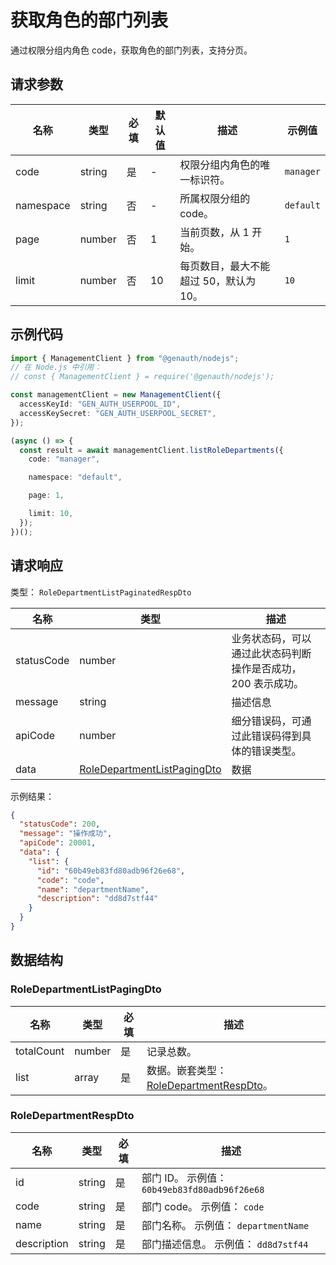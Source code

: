 # 获取角色的部门列表

<!--
  警告⚠️：
  不要直接修改该文档，
  https://github.com/Authing/authing-docs-factory
  使用该项目进行生成
-->

<LastUpdated />

通过权限分组内角色 code，获取角色的部门列表，支持分页。

## 请求参数

| 名称      | 类型   | 必填 | 默认值 | 描述                                   | 示例值    |
| --------- | ------ | ---- | ------ | -------------------------------------- | --------- |
| code      | string | 是   | -      | 权限分组内角色的唯一标识符。           | `manager` |
| namespace | string | 否   | -      | 所属权限分组的 code。                  | `default` |
| page      | number | 否   | 1      | 当前页数，从 1 开始。                  | `1`       |
| limit     | number | 否   | 10     | 每页数目，最大不能超过 50，默认为 10。 | `10`      |

## 示例代码

```ts
import { ManagementClient } from "@genauth/nodejs";
// 在 Node.js 中引用：
// const { ManagementClient } = require('@genauth/nodejs');

const managementClient = new ManagementClient({
  accessKeyId: "GEN_AUTH_USERPOOL_ID",
  accessKeySecret: "GEN_AUTH_USERPOOL_SECRET",
});

(async () => {
  const result = await managementClient.listRoleDepartments({
    code: "manager",

    namespace: "default",

    page: 1,

    limit: 10,
  });
})();
```

## 请求响应

类型： `RoleDepartmentListPaginatedRespDto`

| 名称       | 类型                                                                   | 描述                                                         |
| ---------- | ---------------------------------------------------------------------- | ------------------------------------------------------------ |
| statusCode | number                                                                 | 业务状态码，可以通过此状态码判断操作是否成功，200 表示成功。 |
| message    | string                                                                 | 描述信息                                                     |
| apiCode    | number                                                                 | 细分错误码，可通过此错误码得到具体的错误类型。               |
| data       | <a href="#RoleDepartmentListPagingDto">RoleDepartmentListPagingDto</a> | 数据                                                         |

示例结果：

```json
{
  "statusCode": 200,
  "message": "操作成功",
  "apiCode": 20001,
  "data": {
    "list": {
      "id": "60b49eb83fd80adb96f26e68",
      "code": "code",
      "name": "departmentName",
      "description": "dd8d7stf44"
    }
  }
}
```

## 数据结构

### <a id="RoleDepartmentListPagingDto"></a> RoleDepartmentListPagingDto

| 名称       | 类型   | 必填 | 描述                                                                         |
| ---------- | ------ | ---- | ---------------------------------------------------------------------------- |
| totalCount | number | 是   | 记录总数。                                                                   |
| list       | array  | 是   | 数据。嵌套类型：<a href="#RoleDepartmentRespDto">RoleDepartmentRespDto</a>。 |

### <a id="RoleDepartmentRespDto"></a> RoleDepartmentRespDto

| 名称        | 类型   | 必填 | 描述                                          |
| ----------- | ------ | ---- | --------------------------------------------- |
| id          | string | 是   | 部门 ID。 示例值： `60b49eb83fd80adb96f26e68` |
| code        | string | 是   | 部门 code。 示例值： `code`                   |
| name        | string | 是   | 部门名称。 示例值： `departmentName`          |
| description | string | 是   | 部门描述信息。 示例值： `dd8d7stf44`          |
